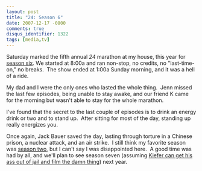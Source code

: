 ```yaml
---
layout: post
title: "24: Season 6"
date: 2007-12-17 -0800
comments: true
disqus_identifier: 1322
tags: [media,tv]
---
```

Saturday marked the fifth annual *24* marathon at my house, this year
for [season
six](http://www.amazon.com/gp/product/B000MR8W92?ie=UTF8&tag=mhsvortex&linkCode=as2&camp=1789&creative=9325&creativeASIN=B000MR8W92).
We started at 8:00a and ran non-stop, no credits, no "last-time-on," no
breaks.  The show ended at 1:00a Sunday morning, and it was a hell of a
ride.

My dad and I were the only ones who lasted the whole thing.  Jenn missed
the last few episodes, being unable to stay awake, and our friend K came
for the morning but wasn't able to stay for the whole marathon.

I've found that the secret to the last couple of episodes is to drink an
energy drink or two and to stand up.  After sitting for most of the day,
standing up really energizes you.

Once again, Jack Bauer saved the day, lasting through torture in a
Chinese prison, a nuclear attack, and an air strike.  I still think my
favorite season was [season
two](http://www.amazon.com/gp/product/B00008YGRU?ie=UTF8&tag=mhsvortex&linkCode=as2&camp=1789&creative=9325&creativeASIN=B00008YGRU),
but I can't say I was disappointed here.  A good time was had by all,
and we'll plan to see season seven (assuming [Kiefer can get his ass out
of jail and film the damn
thing](http://www.hollywoodreporter.com/hr/content_display/news/e3ic81707e04a7d9217d3228c4ff3af8ad9))
next year.
